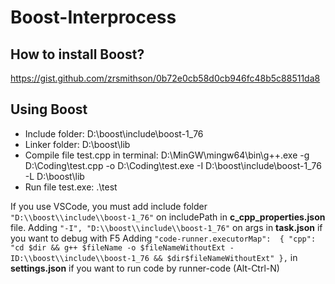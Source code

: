 # Boost-Interprocess

## How to install Boost?

https://gist.github.com/zrsmithson/0b72e0cb58d0cb946fc48b5c88511da8

## Using Boost
- Include folder: D:\boost\include\boost-1_76
- Linker folder: D:\boost\lib
- Compile file test.cpp in terminal: D:\MinGW\mingw64\bin\g++.exe -g D:\Coding\test.cpp -o D:\Coding\test.exe -I D:\boost\include\boost-1_76 -L D:\boost\lib
- Run file test.exe: .\test

If you use VSCode, you must add include folder `"D:\\boost\\include\\boost-1_76"` on includePath in **c_cpp_properties.json** file.
Adding  `"-I", "D:\\boost\\include\\boost-1_76"` on args in **task.json** if you want to debug with F5
Adding `"code-runner.executorMap": 
        {
        "cpp": "cd $dir && g++ $fileName -o $fileNameWithoutExt -ID:\\boost\\include\\boost-1_76 && $dir$fileNameWithoutExt"
        },` in **settings.json** if you want to run code by runner-code (Alt-Ctrl-N)



